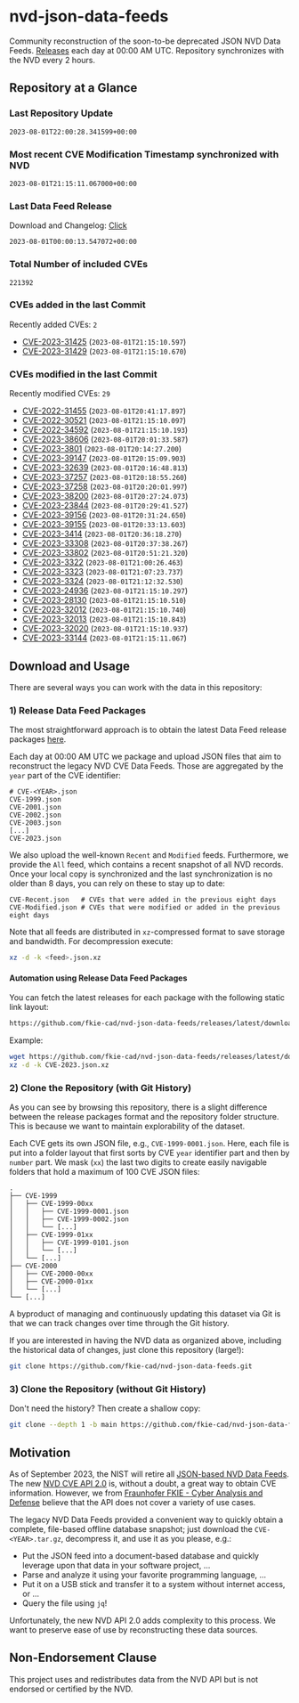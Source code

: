 # nvd-json-data-feeds

Community reconstruction of the soon-to-be deprecated JSON NVD Data Feeds. 
[Releases](https://github.com/fkie-cad/nvd-json-data-feeds/releases/latest) each day at 00:00 AM UTC.
Repository synchronizes with the NVD every 2 hours.

## Repository at a Glance

### Last Repository Update

```plain
2023-08-01T22:00:28.341599+00:00
```

### Most recent CVE Modification Timestamp synchronized with NVD

```plain
2023-08-01T21:15:11.067000+00:00
```

### Last Data Feed Release

Download and Changelog: [Click](https://github.com/fkie-cad/nvd-json-data-feeds/releases/latest)

```plain
2023-08-01T00:00:13.547072+00:00
```

### Total Number of included CVEs

```plain
221392
```

### CVEs added in the last Commit

Recently added CVEs: `2`

* [CVE-2023-31425](CVE-2023/CVE-2023-314xx/CVE-2023-31425.json) (`2023-08-01T21:15:10.597`)
* [CVE-2023-31429](CVE-2023/CVE-2023-314xx/CVE-2023-31429.json) (`2023-08-01T21:15:10.670`)


### CVEs modified in the last Commit

Recently modified CVEs: `29`

* [CVE-2022-31455](CVE-2022/CVE-2022-314xx/CVE-2022-31455.json) (`2023-08-01T20:41:17.897`)
* [CVE-2022-30521](CVE-2022/CVE-2022-305xx/CVE-2022-30521.json) (`2023-08-01T21:15:10.097`)
* [CVE-2022-34592](CVE-2022/CVE-2022-345xx/CVE-2022-34592.json) (`2023-08-01T21:15:10.193`)
* [CVE-2023-38606](CVE-2023/CVE-2023-386xx/CVE-2023-38606.json) (`2023-08-01T20:01:33.587`)
* [CVE-2023-3801](CVE-2023/CVE-2023-38xx/CVE-2023-3801.json) (`2023-08-01T20:14:27.200`)
* [CVE-2023-39147](CVE-2023/CVE-2023-391xx/CVE-2023-39147.json) (`2023-08-01T20:15:09.903`)
* [CVE-2023-32639](CVE-2023/CVE-2023-326xx/CVE-2023-32639.json) (`2023-08-01T20:16:48.813`)
* [CVE-2023-37257](CVE-2023/CVE-2023-372xx/CVE-2023-37257.json) (`2023-08-01T20:18:55.260`)
* [CVE-2023-37258](CVE-2023/CVE-2023-372xx/CVE-2023-37258.json) (`2023-08-01T20:20:01.997`)
* [CVE-2023-38200](CVE-2023/CVE-2023-382xx/CVE-2023-38200.json) (`2023-08-01T20:27:24.073`)
* [CVE-2023-23844](CVE-2023/CVE-2023-238xx/CVE-2023-23844.json) (`2023-08-01T20:29:41.527`)
* [CVE-2023-39156](CVE-2023/CVE-2023-391xx/CVE-2023-39156.json) (`2023-08-01T20:31:24.650`)
* [CVE-2023-39155](CVE-2023/CVE-2023-391xx/CVE-2023-39155.json) (`2023-08-01T20:33:13.603`)
* [CVE-2023-3414](CVE-2023/CVE-2023-34xx/CVE-2023-3414.json) (`2023-08-01T20:36:18.270`)
* [CVE-2023-33308](CVE-2023/CVE-2023-333xx/CVE-2023-33308.json) (`2023-08-01T20:37:38.267`)
* [CVE-2023-33802](CVE-2023/CVE-2023-338xx/CVE-2023-33802.json) (`2023-08-01T20:51:21.320`)
* [CVE-2023-3322](CVE-2023/CVE-2023-33xx/CVE-2023-3322.json) (`2023-08-01T21:00:26.463`)
* [CVE-2023-3323](CVE-2023/CVE-2023-33xx/CVE-2023-3323.json) (`2023-08-01T21:07:23.737`)
* [CVE-2023-3324](CVE-2023/CVE-2023-33xx/CVE-2023-3324.json) (`2023-08-01T21:12:32.530`)
* [CVE-2023-24936](CVE-2023/CVE-2023-249xx/CVE-2023-24936.json) (`2023-08-01T21:15:10.297`)
* [CVE-2023-28130](CVE-2023/CVE-2023-281xx/CVE-2023-28130.json) (`2023-08-01T21:15:10.510`)
* [CVE-2023-32012](CVE-2023/CVE-2023-320xx/CVE-2023-32012.json) (`2023-08-01T21:15:10.740`)
* [CVE-2023-32013](CVE-2023/CVE-2023-320xx/CVE-2023-32013.json) (`2023-08-01T21:15:10.843`)
* [CVE-2023-32020](CVE-2023/CVE-2023-320xx/CVE-2023-32020.json) (`2023-08-01T21:15:10.937`)
* [CVE-2023-33144](CVE-2023/CVE-2023-331xx/CVE-2023-33144.json) (`2023-08-01T21:15:11.067`)


## Download and Usage

There are several ways you can work with the data in this repository:

### 1) Release Data Feed Packages

The most straightforward approach is to obtain the latest Data Feed release packages [here](https://github.com/fkie-cad/nvd-json-data-feeds/releases/latest).

Each day at 00:00 AM UTC we package and upload JSON files that aim to reconstruct the legacy NVD CVE Data Feeds.
Those are aggregated by the `year` part of the CVE identifier:

```
# CVE-<YEAR>.json
CVE-1999.json
CVE-2001.json
CVE-2002.json
CVE-2003.json
[...]
CVE-2023.json
```

We also upload the well-known `Recent` and `Modified` feeds.
Furthermore, we provide the `All` feed, which contains a recent snapshot of all NVD records.
Once your local copy is synchronized and the last synchronization is no older than 8 days, you can rely on these to stay up to date:

```plain
CVE-Recent.json   # CVEs that were added in the previous eight days
CVE-Modified.json # CVEs that were modified or added in the previous eight days
```

Note that all feeds are distributed in `xz`-compressed format to save storage and bandwidth.
For decompression execute:

```sh
xz -d -k <feed>.json.xz
```


#### Automation using Release Data Feed Packages

You can fetch the latest releases for each package with the following static link layout:

```sh
https://github.com/fkie-cad/nvd-json-data-feeds/releases/latest/download/CVE-<YEAR>.json.xz
```

Example:

```sh
wget https://github.com/fkie-cad/nvd-json-data-feeds/releases/latest/download/CVE-2023.json.xz
xz -d -k CVE-2023.json.xz
```

### 2) Clone the Repository (with Git History)

As you can see by browsing this repository, there is a slight difference between the release packages format and the repository folder structure.
This is because we want to maintain explorability of the dataset.

Each CVE gets its own JSON file, e.g., `CVE-1999-0001.json`.
Here, each file is put into a folder layout that first sorts by CVE `year` identifier part and then by `number` part.
We mask (`xx`) the last two digits to create easily navigable folders that hold a maximum of 100 CVE JSON files:

```plain
.
├── CVE-1999
│   ├── CVE-1999-00xx
│   │   ├── CVE-1999-0001.json
│   │   ├── CVE-1999-0002.json
│   │   └── [...]
│   ├── CVE-1999-01xx
│   │   ├── CVE-1999-0101.json
│   │   └── [...]
│   └── [...]
├── CVE-2000
│   ├── CVE-2000-00xx
│   ├── CVE-2000-01xx
│   └── [...]
└── [...]
```

A byproduct of managing and continuously updating this dataset via Git is that we can track changes over time through the Git history.

If you are interested in having the NVD data as organized above, including the historical data of changes, just clone this repository (large!):

```sh
git clone https://github.com/fkie-cad/nvd-json-data-feeds.git
```

### 3) Clone the Repository (without Git History)

Don't need the history? Then create a shallow copy:

```sh
git clone --depth 1 -b main https://github.com/fkie-cad/nvd-json-data-feeds.git
```

## Motivation

As of September 2023, the NIST will retire all [JSON-based NVD Data Feeds](https://nvd.nist.gov/vuln/data-feeds#divRetirementBanner-1).
The new [NVD CVE API 2.0](https://nvd.nist.gov/developers/vulnerabilities) is, without a doubt, a great way to obtain CVE information.
However, we from [Fraunhofer FKIE - Cyber Analysis and Defense](https://www.fkie.fraunhofer.de/en/departments/cad.html) believe that the API does not cover a variety of use cases.

The legacy NVD Data Feeds provided a convenient way to quickly obtain a complete, file-based offline database snapshot; just download the `CVE-<YEAR>.tar.gz`, decompress it, and use it as you please, e.g.:

* Put the JSON feed into a document-based database and quickly leverage upon that data in your software project, ...
* Parse and analyze it using your favorite programming language, ...
* Put it on a USB stick and transfer it to a system without internet access, or ...
* Query the file using `jq`!

Unfortunately, the new NVD API 2.0 adds complexity to this process.
We want to preserve ease of use by reconstructing these data sources.

## Non-Endorsement Clause

This project uses and redistributes data from the NVD API but is not endorsed or certified by the NVD.